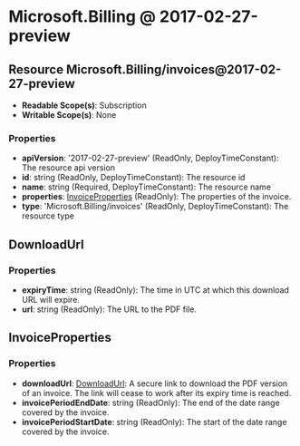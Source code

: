 # Microsoft.Billing @ 2017-02-27-preview

## Resource Microsoft.Billing/invoices@2017-02-27-preview
* **Readable Scope(s)**: Subscription
* **Writable Scope(s)**: None
### Properties
* **apiVersion**: '2017-02-27-preview' (ReadOnly, DeployTimeConstant): The resource api version
* **id**: string (ReadOnly, DeployTimeConstant): The resource id
* **name**: string (Required, DeployTimeConstant): The resource name
* **properties**: [InvoiceProperties](#invoiceproperties) (ReadOnly): The properties of the invoice.
* **type**: 'Microsoft.Billing/invoices' (ReadOnly, DeployTimeConstant): The resource type

## DownloadUrl
### Properties
* **expiryTime**: string (ReadOnly): The time in UTC at which this download URL will expire.
* **url**: string (ReadOnly): The URL to the PDF file.

## InvoiceProperties
### Properties
* **downloadUrl**: [DownloadUrl](#downloadurl): A secure link to download the PDF version of an invoice. The link will cease to work after its expiry time is reached.
* **invoicePeriodEndDate**: string (ReadOnly): The end of the date range covered by the invoice.
* **invoicePeriodStartDate**: string (ReadOnly): The start of the date range covered by the invoice.


